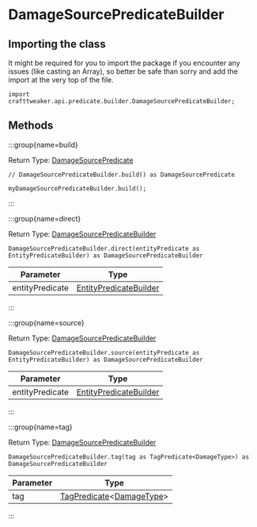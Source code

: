 # DamageSourcePredicateBuilder

## Importing the class

It might be required for you to import the package if you encounter any issues (like casting an Array), so better be safe than sorry and add the import at the very top of the file.
```zenscript
import crafttweaker.api.predicate.builder.DamageSourcePredicateBuilder;
```


## Methods

:::group{name=build}

Return Type: [DamageSourcePredicate](/vanilla/api/predicate/DamageSourcePredicate)

```zenscript
// DamageSourcePredicateBuilder.build() as DamageSourcePredicate

myDamageSourcePredicateBuilder.build();
```

:::

:::group{name=direct}

Return Type: [DamageSourcePredicateBuilder](/vanilla/api/predicate/builder/DamageSourcePredicateBuilder)

```zenscript
DamageSourcePredicateBuilder.direct(entityPredicate as EntityPredicateBuilder) as DamageSourcePredicateBuilder
```

|    Parameter    |                                      Type                                       |
|-----------------|---------------------------------------------------------------------------------|
| entityPredicate | [EntityPredicateBuilder](/vanilla/api/predicate/builder/EntityPredicateBuilder) |


:::

:::group{name=source}

Return Type: [DamageSourcePredicateBuilder](/vanilla/api/predicate/builder/DamageSourcePredicateBuilder)

```zenscript
DamageSourcePredicateBuilder.source(entityPredicate as EntityPredicateBuilder) as DamageSourcePredicateBuilder
```

|    Parameter    |                                      Type                                       |
|-----------------|---------------------------------------------------------------------------------|
| entityPredicate | [EntityPredicateBuilder](/vanilla/api/predicate/builder/EntityPredicateBuilder) |


:::

:::group{name=tag}

Return Type: [DamageSourcePredicateBuilder](/vanilla/api/predicate/builder/DamageSourcePredicateBuilder)

```zenscript
DamageSourcePredicateBuilder.tag(tag as TagPredicate<DamageType>) as DamageSourcePredicateBuilder
```

| Parameter |                                                     Type                                                      |
|-----------|---------------------------------------------------------------------------------------------------------------|
| tag       | [TagPredicate](/vanilla/api/predicate/TagPredicate)&lt;[DamageType](/vanilla/api/world/damage/DamageType)&gt; |


:::


